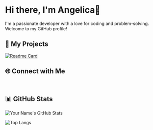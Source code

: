 # Hi there, I'm Angelica👋

I'm a passionate developer with a love for coding and problem-solving. Welcome to my GitHub profile!

## 🚀 My Projects

[![Readme Card](https://github-readme-stats.vercel.app/api/pin/?username=angelicacamboim&repo=pokemon-react&theme=dracula)](https://github.com/angelicacamboim/pokemon-react)

## 🌐 Connect with Me


<br />

## 📊 GitHub Stats

![Your Name's GitHub Stats](https://github-readme-stats.vercel.app/api?username=angelicacamboim&show_icons=true&theme=dracula)

![Top Langs](https://github-readme-stats.vercel.app/api/top-langs/?username=angelicacamboim&hide_progress=true&theme=dracula)

